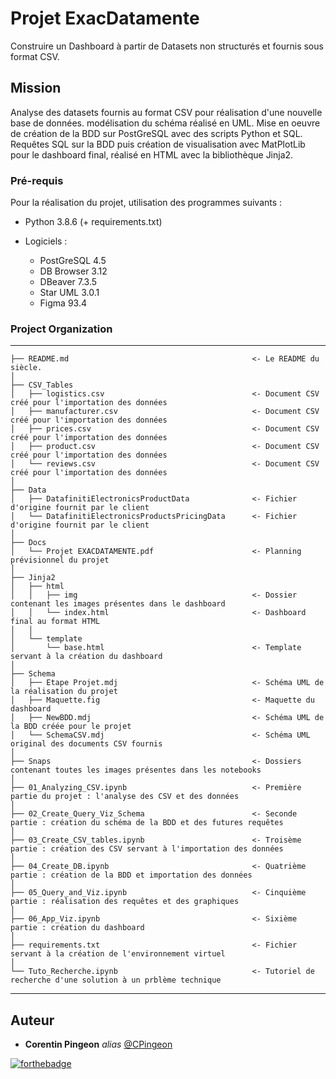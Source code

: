 # Projet ExacDatamente

Construire un Dashboard à partir de Datasets non structurés et fournis sous format CSV.

## Mission

Analyse des datasets fournis au format CSV pour réalisation d'une nouvelle base de données.
modélisation du schéma réalisé en UML. Mise en oeuvre de création de la BDD sur PostGreSQL avec
des scripts Python et SQL. Requêtes SQL sur la BDD puis création de visualisation avec MatPlotLib 
pour le dashboard final, réalisé en HTML avec la bibliothèque Jinja2.
    
### Pré-requis

Pour la réalisation du projet, utilisation des programmes suivants :

   - Python 3.8.6 (+ requirements.txt)
        
   - Logiciels : 
       - PostGreSQL 4.5
       - DB Browser 3.12
       - DBeaver 7.3.5
       - Star UML 3.0.1
       - Figma 93.4

### Project Organization
------------

    ├── README.md                                         <- Le README du siècle.
    │
    ├── CSV_Tables
    │   ├── logistics.csv                                 <- Document CSV créé pour l'importation des données
    │   ├── manufacturer.csv                              <- Document CSV créé pour l'importation des données
    │   ├── prices.csv                                    <- Document CSV créé pour l'importation des données
    │   ├── product.csv                                   <- Document CSV créé pour l'importation des données
    │   └── reviews.csv                                   <- Document CSV créé pour l'importation des données
    │
    ├── Data
    │   ├── DatafinitiElectronicsProductData              <- Fichier d'origine fournit par le client
    │   └── DatafinitiElectronicsProductsPricingData      <- Fichier d'origine fournit par le client
    │
    ├── Docs
    │   └── Projet EXACDATAMENTE.pdf                      <- Planning prévisionnel du projet
    │
    ├── Jinja2
    │   ├── html
    │   │   ├── img                                       <- Dossier contenant les images présentes dans le dashboard
    │   │   └── index.html                                <- Dashboard final au format HTML
    │   │
    │   └── template
    │       └── base.html                                 <- Template servant à la création du dashboard
    │
    ├── Schema
    │   ├── Etape Projet.mdj                              <- Schéma UML de la réalisation du projet
    │   ├── Maquette.fig                                  <- Maquette du dashboard
    │   ├── NewBDD.mdj                                    <- Schéma UML de la BDD créée pour le projet
    │   └── SchemaCSV.mdj                                 <- Schéma UML original des documents CSV fournis 
    │
    ├── Snaps                                             <- Dossiers contenant toutes les images présentes dans les notebooks
    │
    ├── 01_Analyzing_CSV.ipynb                            <- Première partie du projet : l'analyse des CSV et des données
    │
    ├── 02_Create_Query_Viz_Schema                        <- Seconde partie : création du schéma de la BDD et des futures requêtes
    │
    ├── 03_Create_CSV_tables.ipynb                        <- Troisème partie : création des CSV servant à l'importation des données
    │
    ├── 04_Create_DB.ipynb                                <- Quatrième partie : création de la BDD et importation des données
    │
    ├── 05_Query_and_Viz.ipynb                            <- Cinquième partie : réalisation des requêtes et des graphiques
    │
    ├── 06_App_Viz.ipynb                                  <- Sixième partie : création du dashboard
    │
    ├── requirements.txt                                  <- Fichier servant à la création de l'environnement virtuel
    │
    └── Tuto_Recherche.ipynb                              <- Tutoriel de recherche d'une solution à un prblème technique


--------


## Auteur

* **Corentin Pingeon** _alias_ [@CPingeon](https://github.com/CPingeon)

[![forthebadge](http://forthebadge.com/images/badges/built-with-love.svg)](http://forthebadge.com)
